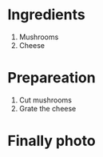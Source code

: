 # Ingredients

1.  Mushrooms
2.  Cheese

# Prepareation

1.  Cut mushrooms
2.  Grate the cheese

# Finally photo